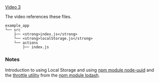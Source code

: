 [Video 3](https://egghead.io/lessons/javascript-redux-persisting-the-state-to-the-local-storage)

The video references these files.

```
example_app
└── src
    ├── <strong>index.js</strong>
    └── <strong>localStorage.js</strong>
    └── actions
        ├── index.js

```

### Notes

Introduction to using Local Storage and using [npm module node-uuid](https://www.npmjs.com/package/node-uuid) and the [throttle utility](https://github.com/lodash/lodash/blob/master/throttle.js) from the [npm module lodash](https://www.npmjs.com/package/lodash).